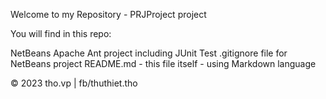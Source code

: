 Welcome to my Repository - PRJProject project


You will find in this repo:

NetBeans Apache Ant project including JUnit Test
.gitignore file for NetBeans project
README.md - this file itself - using Markdown language


© 2023 tho.vp | fb/thuthiet.tho